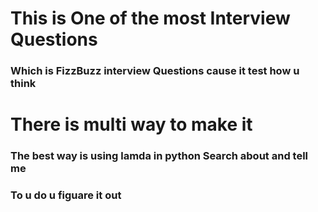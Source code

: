 # This is One of the most Interview Questions
### Which is FizzBuzz interview Questions cause it test how u think 

# There is multi way to make it 
### The best way is using lamda in python Search about and tell me 
### To u do u figuare it out 


